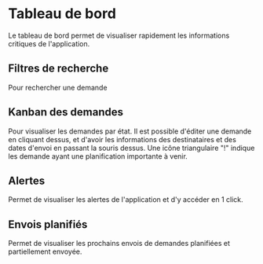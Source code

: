 
# Tableau de bord

Le tableau de bord permet de visualiser rapidement les informations critiques de l'application.

## Filtres de recherche

Pour rechercher une demande

## Kanban des demandes

Pour visualiser les demandes par état. Il est possible d'éditer une demande en cliquant dessus, et d'avoir les informations des destinataires
 et des dates d'envoi en passant la souris dessus.
 Une icône triangulaire "!" indique les demande ayant une planification importante à venir.

## Alertes

Permet de visualiser les alertes de l'application et d'y accéder en 1 click.

## Envois planifiés

Permet de visualiser les prochains envois de demandes planifiées et partiellement envoyée.

